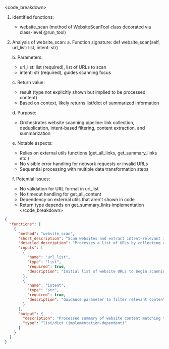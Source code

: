 

<code_breakdown>
1. Identified functions:
   - website_scan (method of WebsiteScanTool class decorated via class-level @run_tool)

2. Analysis of website_scan:
   a. Function signature: 
      def website_scan(self, url_list: list, intent: str)
   
   b. Parameters:
      - url_list: list (required), list of URLs to scan
      - intent: str (required), guides scanning focus
   
   c. Return value: 
      - result (type not explicitly shown but implied to be processed content)
      - Based on context, likely returns list/dict of summarized information
   
   d. Purpose:
      - Orchestrates website scanning pipeline: link collection, deduplication, intent-based filtering, content extraction, and summarization
   
   e. Notable aspects:
      - Relies on external utils functions (get_all_links, get_summary_links etc.)
      - No visible error handling for network requests or invalid URLs
      - Sequential processing with multiple data transformation steps
   
   f. Potential issues:
      - No validation for URL format in url_list
      - No timeout handling for get_all_content
      - Dependency on external utils that aren't shown in code
      - Return type depends on get_summary_links implementation
</code_breakdown>

```json
{
  "functions": [
    {
      "method": "website_scan",
      "short_description": "Scan websites and extract intent-relevant information",
      "detailed_description": "Processes a list of URLs by collecting all links, removing duplicates, filtering based on intent, extracting content, and generating summarized results. Implements a multi-stage pipeline for web content analysis.",
      "inputs": [
        {
          "name": "url_list",
          "type": "list",
          "required": true,
          "description": "Initial list of website URLs to begin scanning from"
        },
        {
          "name": "intent",
          "type": "str",
          "required": true,
          "description": "Guidance parameter to filter relevant content during scanning"
        }
      ],
      "output": {
        "description": "Processed summary of website content matching the specified intent",
        "type": "list/dict (implementation-dependent)"
      }
    }
  ]
}
```